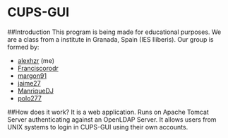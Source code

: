 # CUPS-GUI

##Introduction
This program is being made for educational purposes. We are a class from a institute in Granada, Spain (IES Ilíberis). 
Our group is formed by:
  - <a href="https://github.com/alexhzr">alexhzr</a> (me)
  - <a href="https://github.com/Franciscorodr">Franciscorodr</a>
  - <a href="https://github.com/margon91">margon91</a>
  - <a href="https://github.com/jaime27">jaime27</a>
  - <a href="https://github.com/ManriqueDJ">ManriqueDJ</a>
  - <a href="https://github.com/polo277">polo277</a>

##How does it work?
It is a web application. Runs on Apache Tomcat Server authenticating against an OpenLDAP Server. It allows users from UNIX
systems to login in CUPS-GUI using their own accounts.


